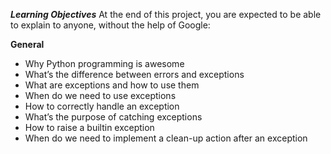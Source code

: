 ***Learning Objectives***
At the end of this project, you are expected to be able to explain to anyone, without the help of Google:

**General**
- Why Python programming is awesome
- What’s the difference between errors and exceptions
- What are exceptions and how to use them
- When do we need to use exceptions
- How to correctly handle an exception
- What’s the purpose of catching exceptions
- How to raise a builtin exception
- When do we need to implement a clean-up action after an exception
